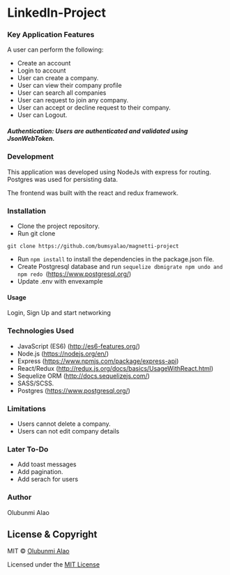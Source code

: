 # LinkedIn-Project

### Key Application Features

A user can perform the following: 
- Create an account 
- Login to account 
- User can create a company.
- User can view their company profile
- User can search all companies
- User can request to join any company. 
- User can accept or decline request to their company.
- User can Logout.


##### Authentication: Users are authenticated and validated using JsonWebToken.

### Development

This application was developed using NodeJs with express for routing. Postgres was used for persisting data.

The frontend was built with the react and redux framework.

### Installation

- Clone the project repository.
- Run git clone

``` git clone https://github.com/bumsyalao/magnetti-project ```

- Run ``` npm install ``` to install the dependencies in the package.json file.
- Create Postgresql database and run ```sequelize dbmigrate npm undo and npm redo ```(https://www.postgresql.org/)
- Update .env with envexample

#### Usage

Login, Sign Up and start networking

### Technologies Used

- JavaScript (ES6) (http://es6-features.org/)
- Node.js (https://nodejs.org/en/)
- Express (https://www.npmjs.com/package/express-api)
- React/Redux (http://redux.js.org/docs/basics/UsageWithReact.html)
- Sequelize ORM (http://docs.sequelizejs.com/)
- SASS/SCSS.
- Postgres (https://www.postgresql.org/)

### Limitations
+ Users cannot delete a company.
+ Users can not edit company details


### Later To-Do
+ Add toast messages
+ Add pagination.
+ Add serach for users


### Author
Olubunmi Alao
## License & Copyright
MIT © [Olubunmi Alao](https://github.com/bumsyalao)

Licensed under the [MIT License](LICENSE)
